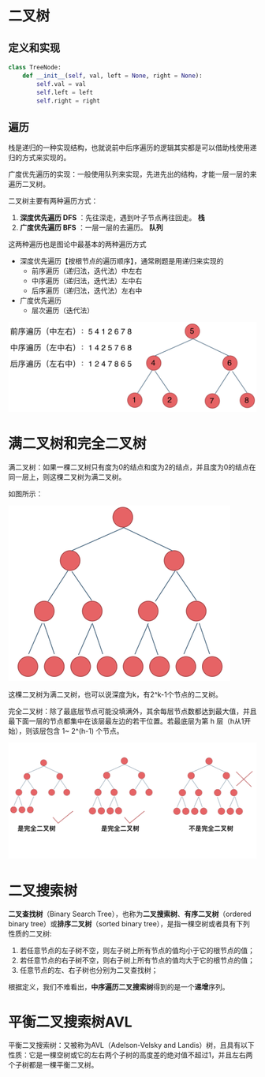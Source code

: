 

# 二叉树

## 定义和实现

~~~python
class TreeNode:
    def __init__(self, val, left = None, right = None):
        self.val = val
        self.left = left
        self.right = right
~~~

## 遍历

栈是递归的一种实现结构，也就说前中后序遍历的逻辑其实都是可以借助栈使用递归的方式来实现的。

广度优先遍历的实现：一般使用队列来实现，先进先出的结构，才能一层一层的来遍历二叉树。

二叉树主要有两种遍历方式：

1. **深度优先遍历 DFS** ：先往深走，遇到叶子节点再往回走。   **栈**
2. **广度优先遍历 BFS** ：一层一层的去遍历。   **队列**

这两种遍历也是图论中最基本的两种遍历方式

- 深度优先遍历【按根节点的遍历顺序】，通常刷题是用递归来实现的
  - 前序遍历（递归法，迭代法）中左右
  - 中序遍历（递归法，迭代法）左中右
  - 后序遍历（递归法，迭代法）左右中
- 广度优先遍历
  - 层次遍历（迭代法）

<img src="../markdown_imags/二叉树的遍历.png" style="zoom:50%;" />

# 满二叉树和完全二叉树

满二叉树：如果一棵二叉树只有度为0的结点和度为2的结点，并且度为0的结点在同一层上，则这棵二叉树为满二叉树。

如图所示：

<img src="../markdown_imags/满二叉树.png" alt="满二叉树" style="zoom:50%;" />

这棵二叉树为满二叉树，也可以说深度为k，有2^k-1个节点的二叉树。

完全二叉树：除了最底层节点可能没填满外，其余每层节点数都达到最大值，并且最下面一层的节点都集中在该层最左边的若干位置。若最底层为第 h 层（h从1开始），则该层包含 1~ 2^(h-1)  个节点。

<img src="../markdown_imags/完全二叉树.png" style="zoom:50%;" />

# 二叉搜索树

**二叉查找树**（Binary Search Tree），也称为**二叉搜索树**、**有序二叉树**（ordered binary tree）或**排序二叉树**（sorted binary tree），是指一棵空树或者具有下列性质的二叉树:

1. 若任意节点的左子树不空，则左子树上所有节点的值均小于它的根节点的值；
2. 若任意节点的右子树不空，则右子树上所有节点的值均大于它的根节点的值；
3. 任意节点的左、右子树也分别为二叉查找树；

根据定义，我们不难看出，**中序遍历二叉搜索树**得到的是一个**递增**序列。 

# 平衡二叉搜索树AVL

平衡二叉搜索树：又被称为AVL（Adelson-Velsky and Landis）树，且具有以下性质：它是一棵空树或它的左右两个子树的高度差的绝对值不超过1，并且左右两个子树都是一棵平衡二叉树。



